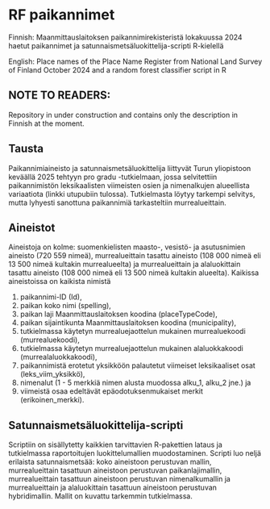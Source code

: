 # RF paikannimet

Finnish: Maanmittauslaitoksen paikannimirekisteristä lokakuussa 2024 haetut paikannimet ja satunnaismetsäluokittelija-scripti R-kielellä

English: Place names of the Place Name Register from National Land Survey of Finland October 2024 and a random forest classifier script in R

## NOTE TO READERS:
Repository in under construction and contains only the description in Finnish at the moment.

## Tausta
Paikannimiaineisto ja satunnaismetsäluokittelija liittyvät Turun yliopistoon keväällä 2025 tehtyyn pro gradu -tutkielmaan, jossa selvitettiin paikannimistön leksikaalisten viimeisten osien ja nimenalkujen alueellista variaatiota (linkki utupubiin tulossa). Tutkielmasta löytyy tarkempi selvitys, mutta lyhyesti sanottuna paikannimiä tarkasteltiin murrealueittain.

## Aineistot
Aineistoja on kolme: suomenkielisten maasto-, vesistö- ja asutusnimien aineisto (720 559 nimeä), murrealueittain tasattu aineisto (108 000 nimeä eli 13 500 nimeä kultakin murrealueelta) ja murrealueittain ja alaluokittain tasattu aineisto (108 000 nimeä eli 13 500 nimeä kultakin alueelta). Kaikissa aineistoissa on kaikista nimistä
1) paikannimi-ID (Id),
2) paikan koko nimi (spelling),
3) paikan laji Maanmittauslaitoksen koodina (placeTypeCode),
4) paikan sijaintikunta Maanmittauslaitoksen koodina (municipality),
5) tutkielmassa käytetyn murrealuejaottelun mukainen murrealuekoodi (murrealuekoodi),
6) tutkielmassa käytetyn murrealuejaottelun mukainen alaluokkakoodi (murrealaluokkakoodi),
7) paikannimistä erotetut yksikköön palautetut viimeiset leksikaaliset osat (leks_viim_yksikkö),
8) nimenalut (1 - 5 merkkiä nimen alusta muodossa alku_1, alku_2 jne.) ja
9) viimeistä osaa edeltävät epäodotuksenmukaiset merkit (erikoinen_merkki).

## Satunnaismetsäluokittelija-scripti
Scriptiin on sisällytetty kaikkien tarvittavien R-pakettien lataus ja tutkielmassa raportoitujen luokittelumallien muodostaminen. Scripti luo neljä erilaista satunnaismetsää: koko aineistoon perustuvan mallin, murrealueittain tasattuun aineistoon perustuvan paikanlajimallin, murrealueittain tasattuun aineistoon perustuvan nimenalkumallin ja murrealueittain ja alaluokittain tasattuun aineistoon perustuvan hybridimallin. Mallit on kuvattu tarkemmin tutkielmassa.
